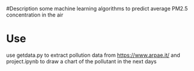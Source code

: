 #Description
some machine learning algorithms to predict average PM2.5 concentration in the air

# Use
use getdata.py to extract pollution data from https://www.arpae.it/ and project.ipynb to draw a chart of the pollutant in the next days

